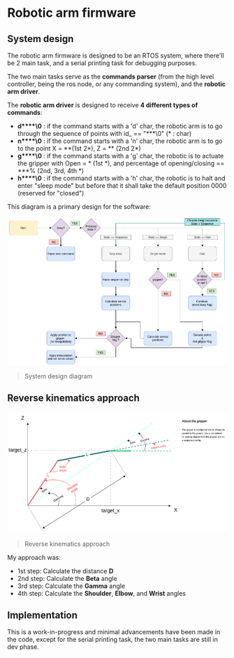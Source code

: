 # Robotic arm firmware 

## System design

The robotic arm firmware is designed to be an RTOS system, where there'll be 2 main task, and a serial printing task for debugging purposes.

The two main tasks serve as the **commands parser** (from the high level controller, being the ros node, or any commanding system), and the **robotic arm driver**.

The **robotic arm driver** is designed to receive **4 different types of commands**:

- **d\*\*\*\*\0** : if the command starts with a 'd' char, the robotic arm is to go through the sequence of points with id_ == "***\0" (\* : char)
- **n\*\*\*\*\0** : if the command starts with a 'n' char, the robotic arm is to go to the point X = \*\*(1st 2\*), Z = \*\* (2nd 2\*)
- **g\*\*\*\*\0** : if the command starts with a 'g' char, the robotic is to actuate the gripper with Open = \* (1st \*), and percentage of opening/closing == \*\*\*% (2nd, 3rd, 4th \*)
- **h\*\*\*\*\0** : if the command starts with a 'h' char, the robotic is to halt and enter "sleep mode" but before that it shall take the default position 0000 (reserved for "closed")

This diagram is a primary design for the software:

<img src="images/sys_design.png">

> System design diagram
 
## Reverse kinematics approach

<img src="images/trigonometry.png">

> Reverse kinematics approach

My approach was:

- 1st step: Calculate the distance **D**
- 2nd step: Calculate the **Beta** angle
- 3rd step: Calculate the **Gamma** angle
- 4th step: Calculate the **Shoulder**, **Elbow**, and **Wrist** angles

## Implementation

This is a work-in-progress and minimal advancements have been made in the code, except for the serial printing task, the two main tasks are still in dev phase.
